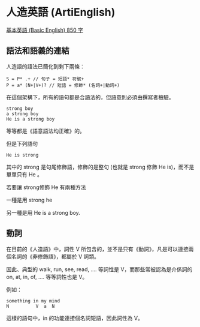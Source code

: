 # 人造英語 (ArtiEnglish)

[基本英語 (Basic English) 850 字](BasicEnglish.md)

## 語法和語義的連結

人造語的語法已簡化到剩下兩條：

```
S = P* .+ // 句子 = 短語* 符號+
P = a* (N+|V+)? // 短語 = 修飾* (名詞+|動詞+)
```

在這個架構下，所有的語句都是合語法的，但語意則必須由撰寫者檢驗。

```
strong boy
a strong boy
He is a strong boy
```

等等都是《語意語法均正確》的。

但是下列語句

```
He is strong
```

其中的 strong 是句尾修飾語，修飾的是整句 (也就是 strong 修飾 He is)，而不是單單只有 He 。

若要讓 strong修飾 He 有兩種方法

一種是用 strong he

另一種是用 He is a strong boy.

## 動詞

在目前的《人造語》中，詞性 V 所包含的，並不是只有《動詞》，凡是可以連接兩個名詞的《非修飾語》，都屬於 V 詞類。

因此、典型的 walk, run, see, read, .... 等詞性是 V，而那些常被認為是介係詞的 on, at, in, of, .... 等等詞性也是 V。

例如：

```
something in my mind
N          V  a  N
```

這樣的語句中，in 的功能連接個名詞短語，因此詞性為 V。

